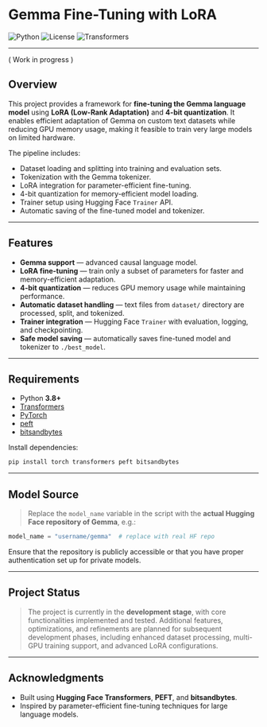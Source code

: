# Gemma Fine-Tuning with LoRA

![Python](https://img.shields.io/badge/python-3.8%2B-blue)
![License](https://img.shields.io/badge/license-MIT-green)
![Transformers](https://img.shields.io/badge/Transformers-Gemma-orange)

---

( Work in progress )

## Overview

This project provides a framework for **fine-tuning the Gemma language model** using **LoRA (Low-Rank Adaptation)** and **4-bit quantization**.
It enables efficient adaptation of Gemma on custom text datasets while reducing GPU memory usage, making it feasible to train very large models on limited hardware.

The pipeline includes:

* Dataset loading and splitting into training and evaluation sets.
* Tokenization with the Gemma tokenizer.
* LoRA integration for parameter-efficient fine-tuning.
* 4-bit quantization for memory-efficient model loading.
* Trainer setup using Hugging Face `Trainer` API.
* Automatic saving of the fine-tuned model and tokenizer.

---

## Features

* **Gemma support** — advanced causal language model.
* **LoRA fine-tuning** — train only a subset of parameters for faster and memory-efficient adaptation.
* **4-bit quantization** — reduces GPU memory usage while maintaining performance.
* **Automatic dataset handling** — text files from `dataset/` directory are processed, split, and tokenized.
* **Trainer integration** — Hugging Face `Trainer` with evaluation, logging, and checkpointing.
* **Safe model saving** — automatically saves fine-tuned model and tokenizer to `./best_model`.

---

## Requirements

* Python **3.8+**
* [Transformers](https://pypi.org/project/transformers/)
* [PyTorch](https://pypi.org/project/torch/)
* [peft](https://pypi.org/project/peft/)
* [bitsandbytes](https://pypi.org/project/bitsandbytes/)

Install dependencies:

```bash
pip install torch transformers peft bitsandbytes
```

---

## Model Source

> Replace the `model_name` variable in the script with the **actual Hugging Face repository of Gemma**, e.g.:

```python
model_name = "username/gemma"  # replace with real HF repo
```

Ensure that the repository is publicly accessible or that you have proper authentication set up for private models.

---

## Project Status

> The project is currently in the **development stage**, with core functionalities implemented and tested.
> Additional features, optimizations, and refinements are planned for subsequent development phases, including enhanced dataset processing, multi-GPU training support, and advanced LoRA configurations.

---

## Acknowledgments

* Built using **Hugging Face Transformers**, **PEFT**, and **bitsandbytes**.
* Inspired by parameter-efficient fine-tuning techniques for large language models.

